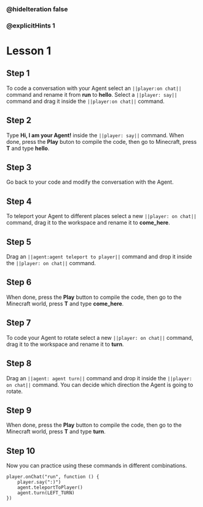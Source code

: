 ### @hideIteration false 
### @explicitHints 1


# Lesson 1

## Step 1
To code a conversation with your Agent select an ``||player:on chat||`` command and rename it from **run** to **hello**. Select a ``||player: say||`` command and drag it inside the ``||player:on chat||`` command.

## Step 2
Type **Hi, I am your Agent!** inside the ``||player: say||`` command. When done, press the **Play** buton to compile the code, then go to Minecraft, press **T** and type **hello**.

## Step 3
Go back to your code and modify the conversation with the Agent. 

## Step 4
To teleport your Agent to different places select a new ``||player: on chat||`` command, drag it to the workspace and rename it to **come_here**. 

## Step 5
Drag an ``||agent:agent teleport to player||`` command and drop it inside the ``||player: on chat||`` command. 

## Step 6
When done, press the **Play** button to compile the code, then go to the Minecraft world, press **T** and type **come_here**.

## Step 7
To code your Agent to rotate select a new ``||player: on chat||`` command, drag it to the workspace and rename it to **turn**. 

## Step 8
Drag an ``||agent: agent turn||`` command and drop it inside the ``||player: on chat||`` command. You can decide which direction the Agent is going to rotate. 

## Step 9
When done, press the **Play** button to compile the code, then go to the Minecraft world, press **T** and type **turn**.

## Step 10 
Now you can practice using these commands in different combinations. 

```ghost
player.onChat("run", function () {
    player.say(":)")
    agent.teleportToPlayer()
    agent.turn(LEFT_TURN)
})
``` 
